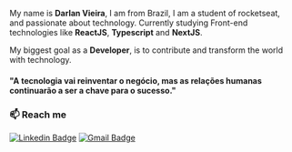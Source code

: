 

<!--
### Hi there 👋
**Darlan12/Darlan12** is a ✨ _special_ ✨ repository because its `README.md` (this file) appears on your GitHub profile.

Here are some ideas to get you started:

- 🔭 I’m currently working on ...
- 🌱 I’m currently learning ...
- 👯 I’m looking to collaborate on ...
- 🤔 I’m looking for help with ...
- 💬 Ask me about ...
- 📫 How to reach me: ...
- 😄 Pronouns: ...
- ⚡ Fun fact: ...
-->
 My name is **Darlan Vieira**, I am from Brazil, I am a student of rocketseat, and passionate about technology. Currently studying Front-end technologies like **ReactJS**, **Typescript** and **NextJS**.
 
  My biggest goal as a **Developer**, is to contribute and transform the world  with technology.
  
  #### "A tecnologia vai reinventar o negócio, mas as relações humanas continuarão a ser a chave para o sucesso."
  
 ### :mailbox: Reach me	
[![Linkedin Badge](https://img.shields.io/badge/-LinkedIn-blue?style=flat-square&logo=Linkedin&logoColor=white&link=https://www.linkedin.com/in/darlanvieira/)](https://www.linkedin.com/in/darlanvieira/)
[![Gmail Badge](https://img.shields.io/badge/-Gmail-c14438?style=flat-square&logo=Gmail&logoColor=white&link=mailto:darlanvieira06@gmail.com)](mailto:darlanvieira06@gmail.com)
